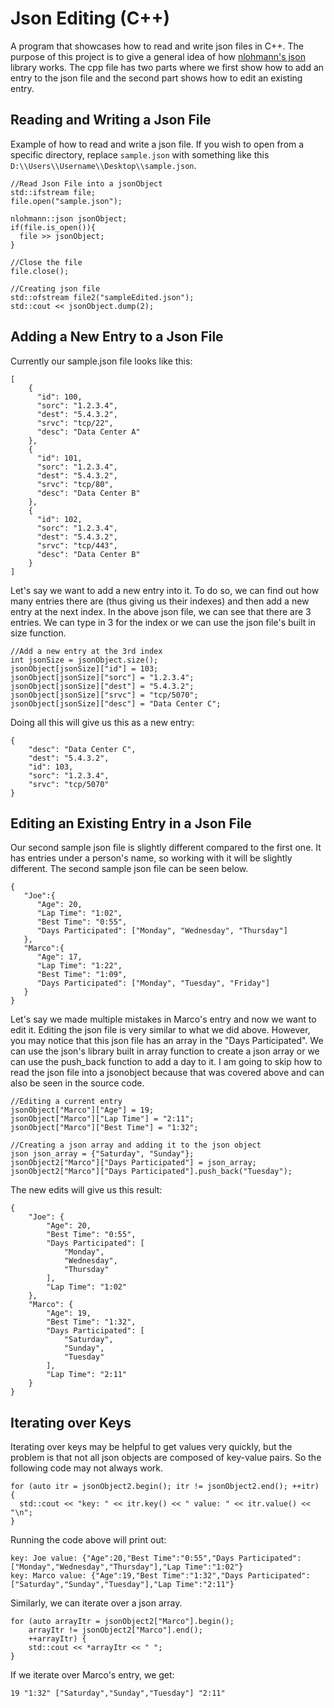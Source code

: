 # Json Editing (C++)
A program that showcases how to read and write json files in C++. The purpose of this project is to give a general idea of how [nlohmann's json](https://github.com/nlohmann/json) library works. The cpp file has two parts where we first show how to add an entry to the json file and the second part shows how to edit an existing entry.

**Reading and Writing a Json File**
-----------------------------------------
Example of how to read and write a json file. If you wish to open from a specific directory, replace ```sample.json``` with something like this ```D:\\Users\\Username\\Desktop\\sample.json```.
```
//Read Json File into a jsonObject
std::ifstream file;
file.open("sample.json");

nlohmann::json jsonObject;
if(file.is_open()){
  file >> jsonObject;
}

//Close the file
file.close();

//Creating json file
std::ofstream file2("sampleEdited.json");
std::cout << jsonObject.dump(2);
```

**Adding a New Entry to a Json File**
-----------------------------------------
Currently our sample.json file looks like this:
```
[
    {
      "id": 100,
      "sorc": "1.2.3.4",
      "dest": "5.4.3.2",
      "srvc": "tcp/22",
      "desc": "Data Center A"
    },
    {
      "id": 101,
      "sorc": "1.2.3.4",
      "dest": "5.4.3.2",
      "srvc": "tcp/80",
      "desc": "Data Center B"
    },
    {
      "id": 102,
      "sorc": "1.2.3.4",
      "dest": "5.4.3.2",
      "srvc": "tcp/443",
      "desc": "Data Center B"
    }
]
```
Let's say we want to add a new entry into it. To do so, we can find out how many entries there are (thus giving us their indexes) and then add a new entry at the next index. In the above json file, we can see that there are 3 entries. We can type in 3 for the index or we can use the json file's built in size function.
```
//Add a new entry at the 3rd index
int jsonSize = jsonObject.size();
jsonObject[jsonSize]["id"] = 103;
jsonObject[jsonSize]["sorc"] = "1.2.3.4";
jsonObject[jsonSize]["dest"] = "5.4.3.2";
jsonObject[jsonSize]["srvc"] = "tcp/5070";
jsonObject[jsonSize]["desc"] = "Data Center C";
```
Doing all this will give us this as a new entry:

```
{
    "desc": "Data Center C",
    "dest": "5.4.3.2",
    "id": 103,
    "sorc": "1.2.3.4",
    "srvc": "tcp/5070"
}
```
**Editing an Existing Entry in a Json File**
-----------------------------------------
Our second sample json file is slightly different compared to the first one. It has entries under a person's name, so working with it will be slightly different. The second sample json file can be seen below.

```
{
   "Joe":{
      "Age": 20,
      "Lap Time": "1:02",
      "Best Time": "0:55",
      "Days Participated": ["Monday", "Wednesday", "Thursday"]
   },
   "Marco":{
      "Age": 17,
      "Lap Time": "1:22",
      "Best Time": "1:09",
      "Days Participated": ["Monday", "Tuesday", "Friday"]
   }
}
```
Let's say we made multiple mistakes in Marco's entry and now we want to edit it. Editing the json file is very similar to what we did above. However, you may notice that this json file has an array in the "Days Participated". We can use the json's library built in array function to create a json array or we can use the push_back function to add a day to it. I am going to skip how to read the json file into a jsonobject because that was covered above and can also be seen in the source code.

```
//Editing a current entry
jsonObject["Marco"]["Age"] = 19;
jsonObject["Marco"]["Lap Time"] = "2:11";
jsonObject["Marco"]["Best Time"] = "1:32";

//Creating a json array and adding it to the json object
json json_array = {"Saturday", "Sunday"};
jsonObject2["Marco"]["Days Participated"] = json_array;
jsonObject2["Marco"]["Days Participated"].push_back("Tuesday");
```
The new edits will give us this result:
```
{
    "Joe": {
        "Age": 20,
        "Best Time": "0:55",
        "Days Participated": [
            "Monday",
            "Wednesday",
            "Thursday"
        ],
        "Lap Time": "1:02"
    },
    "Marco": {
        "Age": 19,
        "Best Time": "1:32",
        "Days Participated": [
            "Saturday",
            "Sunday",
            "Tuesday"
        ],
        "Lap Time": "2:11"
    }
}
```
**Iterating over Keys**
---------------------------------
Iterating over keys may be helpful to get values very quickly, but the problem is that not all json objects are composed of key-value pairs. So the following code may not always work.

```
for (auto itr = jsonObject2.begin(); itr != jsonObject2.end(); ++itr) {
  std::cout << "key: " << itr.key() << " value: " << itr.value() << "\n";
}
```
Running the code above will print out:

```
key: Joe value: {"Age":20,"Best Time":"0:55","Days Participated":["Monday","Wednesday","Thursday"],"Lap Time":"1:02"}
key: Marco value: {"Age":19,"Best Time":"1:32","Days Participated":["Saturday","Sunday","Tuesday"],"Lap Time":"2:11"}
```

Similarly, we can iterate over a json array.
```
for (auto arrayItr = jsonObject2["Marco"].begin();
	arrayItr != jsonObject2["Marco"].end();
	++arrayItr) {
	std::cout << *arrayItr << " ";
}
```
If we iterate over Marco's entry, we get:
```
19 "1:32" ["Saturday","Sunday","Tuesday"] "2:11"
```

